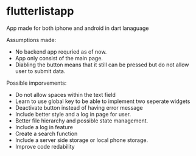 # flutterlistapp

App made for both iphone and android in dart lanaguage

Assumptions made:

- No backend app requried as of now.
- App only consist of the main page.
- Diabling the button means that it still can be pressed but do not allow user to submit data.

Possible imporvements:

- Do not allow spaces within the text field
- Learn to use global key to be able to implement two seperate widgets
- Deactivate button instead of having error message
- Include better style and a log in page for user.
- Better file hierarchy and possible state management.
- Include a log in feature
- Create a search function
- Include a server side storage or local phone storage.
- Improve code redability
